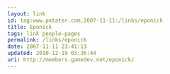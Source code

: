 ```yaml
---
layout: link
id: tag:www.patater.com,2007-11-11:/links/eponick
title: Eponick
tags: link people-pages
permalink: /links/eponick
date: 2007-11-11 23:41:13
updated: 2010-12-19 03:36:44
uri: http://members.gamedev.net/eponick/
---
```

